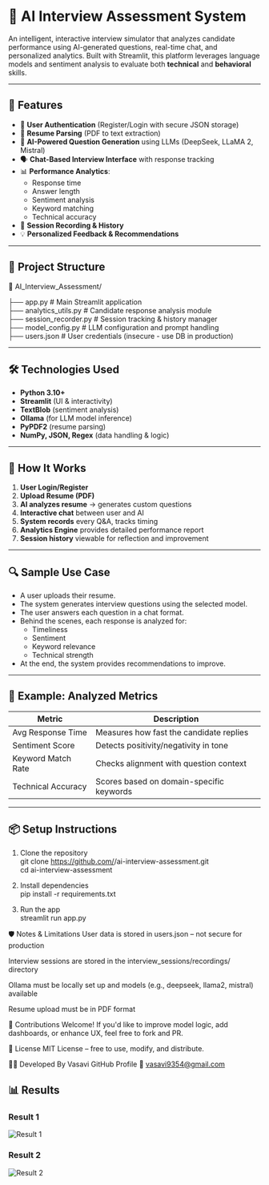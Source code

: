 # 🧠 AI Interview Assessment System

An intelligent, interactive interview simulator that analyzes candidate performance using AI-generated questions, real-time chat, and personalized analytics. Built with Streamlit, this platform leverages language models and sentiment analysis to evaluate both **technical** and **behavioral** skills.

---

## 🚀 Features

- 🔐 **User Authentication** (Register/Login with secure JSON storage)
- 📄 **Resume Parsing** (PDF to text extraction)
- 🤖 **AI-Powered Question Generation** using LLMs (DeepSeek, LLaMA 2, Mistral)
- 🗣️ **Chat-Based Interview Interface** with response tracking
- 📊 **Performance Analytics**:
  - Response time
  - Answer length
  - Sentiment analysis
  - Keyword matching
  - Technical accuracy
- 🧾 **Session Recording & History**
- 💡 **Personalized Feedback & Recommendations**

---

## 🧱 Project Structure

📁 AI_Interview_Assessment/

├── app.py # Main Streamlit application  
├── analytics_utils.py # Candidate response analysis module  
├── session_recorder.py # Session tracking & history manager  
├── model_config.py # LLM configuration and prompt handling  
├── users.json # User credentials (insecure - use DB in production)  



---

## 🛠️ Technologies Used

- **Python 3.10+**
- **Streamlit** (UI & interactivity)
- **TextBlob** (sentiment analysis)
- **Ollama** (for LLM model inference)
- **PyPDF2** (resume parsing)
- **NumPy, JSON, Regex** (data handling & logic)

---

## 🧪 How It Works

1. **User Login/Register**
2. **Upload Resume (PDF)**
3. **AI analyzes resume** → generates custom questions
4. **Interactive chat** between user and AI
5. **System records** every Q&A, tracks timing
6. **Analytics Engine** provides detailed performance report
7. **Session history** viewable for reflection and improvement

---

## 🔍 Sample Use Case

- A user uploads their resume.
- The system generates interview questions using the selected model.
- The user answers each question in a chat format.
- Behind the scenes, each response is analyzed for:
  - Timeliness
  - Sentiment
  - Keyword relevance
  - Technical strength
- At the end, the system provides recommendations to improve.

---

## 🧠 Example: Analyzed Metrics

| Metric               | Description                               |
|----------------------|-------------------------------------------|
| Avg Response Time    | Measures how fast the candidate replies   |
| Sentiment Score      | Detects positivity/negativity in tone     |
| Keyword Match Rate   | Checks alignment with question context    |
| Technical Accuracy   | Scores based on domain-specific keywords  |

---

## 📦 Setup Instructions


1. Clone the repository  
      git clone https://github.com/<your-username>/ai-interview-assessment.git  
      cd ai-interview-assessment

2. Install dependencies  
      pip install -r requirements.txt

3. Run the app  
      streamlit run app.py




🛡️ Notes & Limitations
User data is stored in users.json – not secure for production

Interview sessions are stored in the interview_sessions/recordings/ directory

Ollama must be locally set up and models (e.g., deepseek, llama2, mistral) available

Resume upload must be in PDF format

🤝 Contributions Welcome!
If you'd like to improve model logic, add dashboards, or enhance UX, feel free to fork and PR.

📜 License
MIT License – free to use, modify, and distribute.

👨‍💻 Developed By
Vasavi
GitHub Profile
📧 vasavi9354@gmail.com


## 📊 Results

### Result 1
![Result 1](1.png)

### Result 2
![Result 2](2.png)

